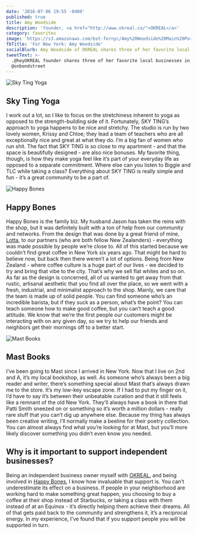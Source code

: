 ```yaml
---
date: '2016-07-06 19:55 -0400'
published: true
title: Amy Woodside
description: 'founder, <a href="http://www.okreal.co/">OKREAL</a>'
category: favorites
image: 'https://s3.amazonaws.com/bst-fornyc/Amy%20Woodside%20Main%20Portrait.jpg'
fbTitle: 'For New York: Amy Woodside'
socialBlurb: Amy Woodside of OKREAL shares three of her favorite local businesses in NYC.
tweetText: >-
  .@heyOKREAL founder shares three of her favorite local businesses in NYC with
  @onbondstreet
---
```

![Sky Ting Yoga](https://s3.amazonaws.com/bst-fornyc/Amy%20Woodside%20Sky%20Ting%20Yoga%20Main.jpg)
## Sky Ting Yoga
I work out a lot, so I like to focus on the stretchiness inherent to yoga as opposed to the strength-building side of it. Fortunately, SKY TING’s approach to yoga happens to be nice and stretchy. The studio is run by two lovely women, Krissy and Chloe; they lead a team of teachers who are all exceptionally nice and great at what they do. I’m a big fan of women who run shit. The fact that SKY TING is so close to my apartment - and that the space is beautifully designed - are also nice bonuses. My favorite thing, though, is how they make yoga feel like it’s part of your everyday life as opposed to a separate commitment. Where else can you listen to Biggie and TLC while taking a class? Everything about SKY TING is really simple and fun - it’s a great community to be a part of.

![Happy Bones](https://s3.amazonaws.com/bst-fornyc/Amy%20Woodside%20Happy%20Bones.jpg)
## Happy Bones
Happy Bones is the family biz. My husband Jason has taken the reins with the shop, but it was definitely built with a ton of help from our community and networks. From the design that was done by a great friend of mine, [Lotta](http://www.okreal.co/articles/lotta-nieminen/), to our partners (who are both fellow New Zealanders) - everything was made possible by people we’re close to. All of this started because we couldn’t find great coffee in New York six years ago. That might be hard to believe now, but back then there weren’t a lot of options. Being from New Zealand - where coffee culture is a huge part of our lives - we decided to try and bring that vibe to the city. That’s why we sell flat whites and so on. As far as the design is concerned, all of us wanted to get away from that rustic, artisanal aesthetic that you find all over the place, so we went with a fresh, industrial, and minimalist approach to the shop. Mainly, we care that the team is made up of solid people. You can find someone who’s an incredible barista, but if they suck as a person, what’s the point? You can teach someone how to make good coffee, but you can’t teach a good attitude. We know that we’re the first people our customers might be interacting with on any given day, so we try to help our friends and neighbors get their mornings off to a better start.

![Mast Books](https://s3.amazonaws.com/bst-fornyc/Amy%20Woodside%20Mast%20Books.jpg)
## Mast Books
I’ve been going to Mast since I arrived in New York. Now that I live on 2nd and A, it’s my local bookshop, as well. As someone who’s always been a big reader and writer, there’s something special about Mast that’s always drawn me to the store. It’s my low-key escape zone. If I had to put my finger on it, I’d have to say it’s between their unbeatable curation and that it still feels like a remnant of the old New York. They’ll always have a book in there that Patti Smith sneezed on or something so it’s worth a million dollars - really rare stuff that you can’t dig up anywhere else. Because my thing has always been creative writing, I’ll normally make a beeline for their poetry collection. You can almost always find what you’re looking for at Mast, but you’ll more likely discover something you didn’t even know you needed.

## Why is it important to support independent businesses?
Being an independent business owner myself with [OKREAL](http://www.okreal.co/), and being involved in [Happy Bones](http://happybonesnyc.com/), I know how invaluable that support is. You can’t underestimate its effect on a business. If people in your neighborhood are working hard to make something great happen, you choosing to buy a coffee at their shop instead of Starbucks, or taking a class with them instead of at an Equinox - it’s directly helping them achieve their dreams. All of that gets paid back to the community and strengthens it, it’s a reciprocal energy. In my experience, I’ve found that if you support people you will be supported in turn.
